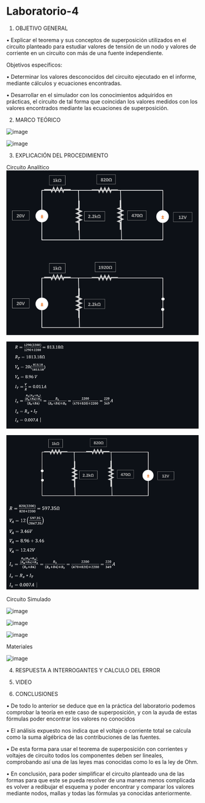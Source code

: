 # Laboratorio-4

1. OBJETIVO GENERAL 

•	Explicar el teorema y sus conceptos de superposición utilizados en el circuito planteado para estudiar valores de tensión de un nodo y valores de corriente en un circuito con más de una fuente independiente. 

Objetivos específicos:

•	Determinar los valores desconocidos del circuito ejecutado en el informe, mediante cálculos y ecuaciones encontradas.

•	Desarrollar en el simulador con los conocimientos adquiridos en prácticas, el circuito de tal forma que coincidan los valores medidos con los valores encontrados mediante las ecuaciones de superposición.
    
2. MARCO TEÓRICO

![image](https://user-images.githubusercontent.com/84789076/125872058-5b5733ac-da19-4e4f-b87b-5bf9aabd798c.png)

![image](https://user-images.githubusercontent.com/84789076/125872072-79906dbe-0194-4b70-9863-7fa1e20031bb.png)



3. EXPLICACIÓN DEL PROCEDIMIENTO

Circuito Analítico
![](Img/1..PNG)

![](Img/2..PNG)

![](Img/3...PNG)

Circuito Simulado

![image](https://user-images.githubusercontent.com/84789076/125872437-bc0abc6c-f76c-46ab-b18c-1d43fdcbe823.png)

![image](https://user-images.githubusercontent.com/84789076/125872460-91148ab8-4c3d-4497-95c1-52d3d6080aa4.png)

![image](https://user-images.githubusercontent.com/84789076/125872755-33cc82c8-41f5-42f1-ab53-5bc4f913f21b.png)


Materiales

![image](https://user-images.githubusercontent.com/84789076/125872480-ce09cd34-3fa6-44c5-9bd3-5869a578de35.png)


4. RESPUESTA A INTERROGANTES Y CALCULO DEL ERROR



5. VIDEO


6. CONCLUSIONES

•	De todo lo anterior se deduce que en la práctica del laboratorio podemos comprobar la teoría en este caso de superposición, y con la ayuda de estas fórmulas poder encontrar los valores no conocidos

•	El análisis expuesto nos indica que el voltaje o corriente total se calcula como la suma algébrica de las contribuciones de las fuentes.

•	De esta forma para usar el teorema de superposición con corrientes y voltajes de circuito todos los componentes deben ser lineales, comprobando así una de las leyes mas conocidas como lo es la ley de Ohm. 

•	En conclusión, para poder simplificar el circuito planteado una de las formas para que este se pueda resolver de una manera menos complicada es volver a redibujar el esquema y poder encontrar y comparar los valores mediante nodos, mallas y todas las fórmulas ya conocidas anteriormente.

